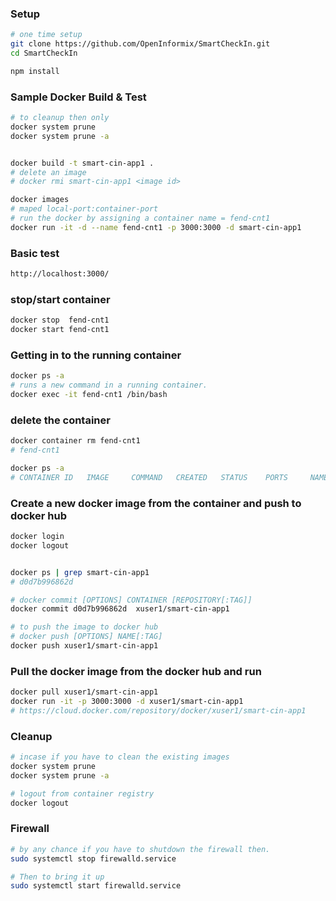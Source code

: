 

### Setup
```bash
# one time setup
git clone https://github.com/OpenInformix/SmartCheckIn.git
cd SmartCheckIn

npm install
```


### Sample Docker Build & Test
```bash
# to cleanup then only
docker system prune
docker system prune -a


docker build -t smart-cin-app1 .
# delete an image
# docker rmi smart-cin-app1 <image id>

docker images
# maped local-port:container-port
# run the docker by assigning a container name = fend-cnt1
docker run -it -d --name fend-cnt1 -p 3000:3000 -d smart-cin-app1
```

### Basic test
```bash
http://localhost:3000/
```


### stop/start container
```bash
docker stop  fend-cnt1
docker start fend-cnt1
```


### Getting in to the running container
```bash
docker ps -a
# runs a new command in a running container.
docker exec -it fend-cnt1 /bin/bash
```

### delete the container
```bash
docker container rm fend-cnt1
# fend-cnt1

docker ps -a
# CONTAINER ID   IMAGE     COMMAND   CREATED   STATUS    PORTS     NAMES
```

### Create a new docker image from the container and push to docker hub
```bash
docker login
docker logout


docker ps | grep smart-cin-app1
# d0d7b996862d

# docker commit [OPTIONS] CONTAINER [REPOSITORY[:TAG]]
docker commit d0d7b996862d  xuser1/smart-cin-app1

# to push the image to docker hub
# docker push [OPTIONS] NAME[:TAG]
docker push xuser1/smart-cin-app1

```

### Pull the docker image from the docker hub and run
```bash
docker pull xuser1/smart-cin-app1
docker run -it -p 3000:3000 -d xuser1/smart-cin-app1
# https://cloud.docker.com/repository/docker/xuser1/smart-cin-app1
```


### Cleanup
```bash
# incase if you have to clean the existing images
docker system prune
docker system prune -a

# logout from container registry
docker logout
```



### Firewall
```bash
# by any chance if you have to shutdown the firewall then.
sudo systemctl stop firewalld.service

# Then to bring it up
sudo systemctl start firewalld.service
```

